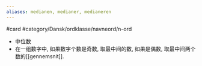 ```yaml
---
aliases: medianen, medianer, medianeren
---
```

#card #category/Dansk/ordklasse/navneord/n-ord 
- 中位数
- 在一组数字中, 如果数字个数是奇数, 取最中间的数, 如果是偶数, 取最中间两个数的[[gennemsnit]]. 
